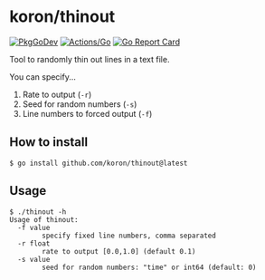 # koron/thinout

[![PkgGoDev](https://pkg.go.dev/badge/github.com/koron/thinout)](https://pkg.go.dev/github.com/koron/thinout)
[![Actions/Go](https://github.com/koron/thinout/workflows/Go/badge.svg)](https://github.com/koron/thinout/actions?query=workflow%3AGo)
[![Go Report Card](https://goreportcard.com/badge/github.com/koron/thinout)](https://goreportcard.com/report/github.com/koron/thinout)

Tool to randomly thin out lines in a text file.

You can specify...

1. Rate to output (`-r`)
2. Seed for random numbers (`-s`)
2. Line numbers to forced output (`-f`)

## How to install

```console
$ go install github.com/koron/thinout@latest
```

## Usage

```console
$ ./thinout -h
Usage of thinout:
  -f value
        specify fixed line numbers, comma separated
  -r float
        rate to output [0.0,1.0] (default 0.1)
  -s value
        seed for random numbers: "time" or int64 (default: 0)
```

